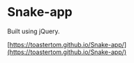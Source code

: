 # Snake-app
Built using jQuery.

[https://toastertom.github.io/Snake-app/](https://toastertom.github.io/Snake-app/)
